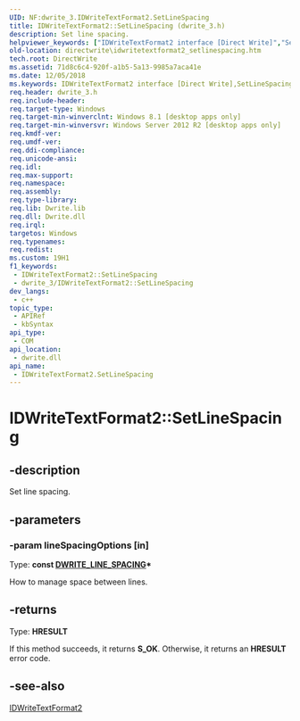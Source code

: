 ```yaml
---
UID: NF:dwrite_3.IDWriteTextFormat2.SetLineSpacing
title: IDWriteTextFormat2::SetLineSpacing (dwrite_3.h)
description: Set line spacing.
helpviewer_keywords: ["IDWriteTextFormat2 interface [Direct Write]","SetLineSpacing method","IDWriteTextFormat2.SetLineSpacing","IDWriteTextFormat2::SetLineSpacing","SetLineSpacing","SetLineSpacing method [Direct Write]","SetLineSpacing method [Direct Write]","IDWriteTextFormat2 interface","directwrite.idwritetextformat2_setlinespacing","dwrite_3/IDWriteTextFormat2::SetLineSpacing"]
old-location: directwrite\idwritetextformat2_setlinespacing.htm
tech.root: DirectWrite
ms.assetid: 71d8c6c4-920f-a1b5-5a13-9985a7aca41e
ms.date: 12/05/2018
ms.keywords: IDWriteTextFormat2 interface [Direct Write],SetLineSpacing method, IDWriteTextFormat2.SetLineSpacing, IDWriteTextFormat2::SetLineSpacing, SetLineSpacing, SetLineSpacing method [Direct Write], SetLineSpacing method [Direct Write],IDWriteTextFormat2 interface, directwrite.idwritetextformat2_setlinespacing, dwrite_3/IDWriteTextFormat2::SetLineSpacing
req.header: dwrite_3.h
req.include-header: 
req.target-type: Windows
req.target-min-winverclnt: Windows 8.1 [desktop apps only]
req.target-min-winversvr: Windows Server 2012 R2 [desktop apps only]
req.kmdf-ver: 
req.umdf-ver: 
req.ddi-compliance: 
req.unicode-ansi: 
req.idl: 
req.max-support: 
req.namespace: 
req.assembly: 
req.type-library: 
req.lib: Dwrite.lib
req.dll: Dwrite.dll
req.irql: 
targetos: Windows
req.typenames: 
req.redist: 
ms.custom: 19H1
f1_keywords:
 - IDWriteTextFormat2::SetLineSpacing
 - dwrite_3/IDWriteTextFormat2::SetLineSpacing
dev_langs:
 - c++
topic_type:
 - APIRef
 - kbSyntax
api_type:
 - COM
api_location:
 - dwrite.dll
api_name:
 - IDWriteTextFormat2.SetLineSpacing
---
```


# IDWriteTextFormat2::SetLineSpacing


## -description

Set line spacing.

## -parameters

### -param lineSpacingOptions [in]

Type: <b>const <a href="/windows/win32/api/dwrite_3/ns-dwrite_3-dwrite_line_spacing">DWRITE_LINE_SPACING</a>*</b>

How to manage space between lines.

## -returns

Type: <b>HRESULT</b>

If this method succeeds, it returns <b>S_OK</b>. Otherwise, it returns an <b>HRESULT</b> error code.

## -see-also

<a href="/windows/win32/DirectWrite/idwritetextformat2">IDWriteTextFormat2</a>

